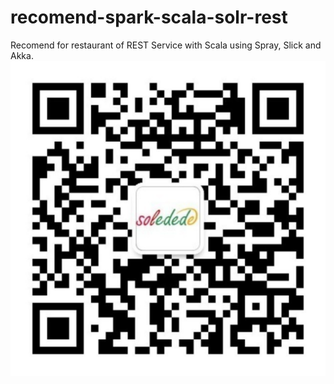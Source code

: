 recomend-spark-scala-solr-rest
===============================================================================

Recomend for restaurant of REST Service with Scala using Spray, Slick and Akka.
<a href="http://edu.51cto.com/lecturer/user_id-7516873.html"><img src="image/soledede.png" alt="推荐系统"/></a>
